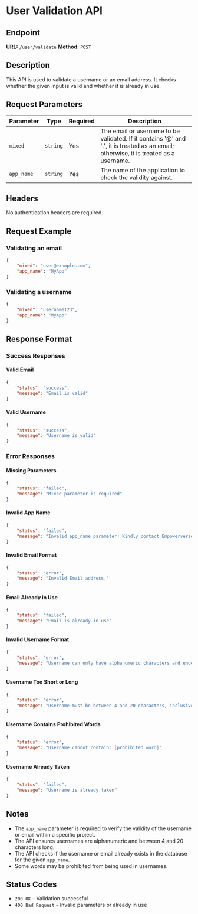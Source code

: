 # User Validation API

## Endpoint

**URL:** `/user/validate`
**Method:** `POST`

## Description
This API is used to validate a username or an email address. It checks whether the given input is valid and whether it is already in use.

## Request Parameters

| Parameter   | Type   | Required | Description |
|------------|--------|----------|-------------|
| `mixed`    | `string` | Yes      | The email or username to be validated. If it contains '@' and '.', it is treated as an email; otherwise, it is treated as a username. |
| `app_name` | `string` | Yes      | The name of the application to check the validity against. |

## Headers

No authentication headers are required.

## Request Example

### Validating an email
```json
{
    "mixed": "user@example.com",
    "app_name": "MyApp"
}
```

### Validating a username
```json
{
    "mixed": "username123",
    "app_name": "MyApp"
}
```

## Response Format

### Success Responses

#### Valid Email
```json
{
    "status": "success",
    "message": "Email is valid"
}
```

#### Valid Username
```json
{
    "status": "success",
    "message": "Username is valid"
}
```

### Error Responses

#### Missing Parameters
```json
{
    "status": "failed",
    "message": "Mixed parameter is required"
}
```

#### Invalid App Name
```json
{
    "status": "failed",
    "message": "Invalid app_name parameter! Kindly contact Empowerverse team"
}
```

#### Invalid Email Format
```json
{
    "status": "error",
    "message": "Invalid Email address."
}
```

#### Email Already in Use
```json
{
    "status": "failed",
    "message": "Email is already in use"
}
```

#### Invalid Username Format
```json
{
    "status": "error",
    "message": "Username can only have alphanumeric characters and underscores"
}
```

#### Username Too Short or Long
```json
{
    "status": "error",
    "message": "Username must be between 4 and 20 characters, inclusive."
}
```

#### Username Contains Prohibited Words
```json
{
    "status": "error",
    "message": "Username cannot contain: [prohibited word]"
}
```

#### Username Already Taken
```json
{
    "status": "failed",
    "message": "Username is already taken"
}
```

## Notes
- The `app_name` parameter is required to verify the validity of the username or email within a specific project.
- The API ensures usernames are alphanumeric and between 4 and 20 characters long.
- The API checks if the username or email already exists in the database for the given `app_name`.
- Some words may be prohibited from being used in usernames.

## Status Codes
- `200 OK` – Validation successful
- `400 Bad Request` – Invalid parameters or already in use


